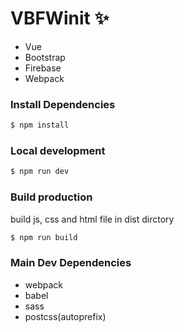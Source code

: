# VBFWinit :sparkles: 

- Vue
- Bootstrap
- Firebase
- Webpack


### Install Dependencies
```sh
$ npm install
```
   
### Local development
```sh
$ npm run dev
```
   
### Build production    
   
build js, css and html file in dist dirctory
   
```sh
$ npm run build
```
   
### Main Dev Dependencies

* webpack
* babel
* sass
* postcss(autoprefix)
